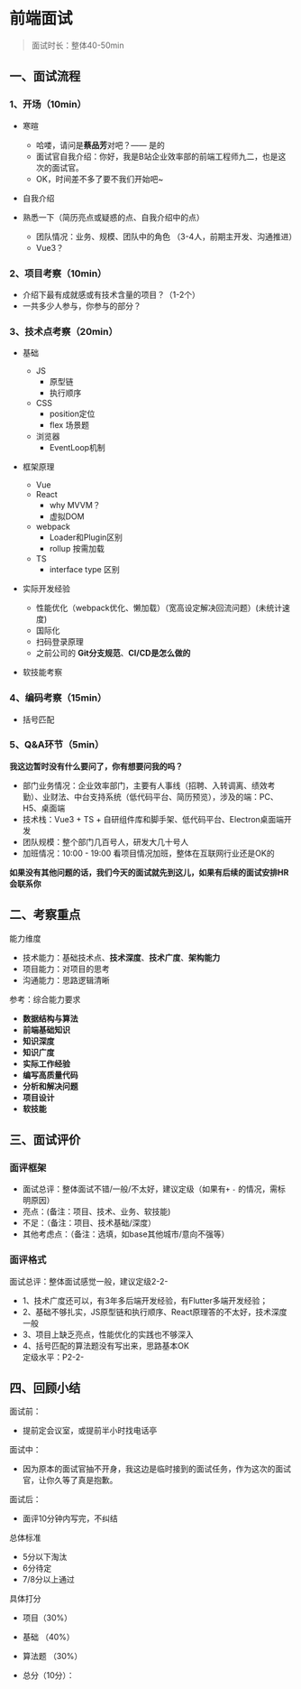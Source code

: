 # 前端面试

> 面试时长：整体40-50min

## 一、面试流程

### 1、开场（10min）

- 寒暄
  - 哈喽，请问是**蔡品芳**对吧？—— 是的
  - 面试官自我介绍：你好，我是B站企业效率部的前端工程师九二，也是这次的面试官。
  - OK，时间差不多了要不我们开始吧~

- 自我介绍

- 熟悉一下（简历亮点或疑惑的点、自我介绍中的点）
  - 团队情况：业务、规模、团队中的角色 （3-4人，前期主开发、沟通推进）
  - Vue3？

### 2、项目考察（10min）
- 介绍下最有成就感或有技术含量的项目？（1-2个）
- 一共多少人参与，你参与的部分？

### 3、技术点考察（20min）

- 基础

  - JS
    - 原型链
    - 执行顺序
  - CSS
    - position定位
    - flex 场景题
  - 浏览器
    - EventLoop机制

- 框架原理

  - Vue
  - React
    - why MVVM？
    - 虚拟DOM
  - webpack
    - Loader和Plugin区别
    - rollup 按需加载
  - TS
    - interface type 区别

- 实际开发经验
  - 性能优化（webpack优化、懒加载）（宽高设定解决回流问题）(未统计速度)
  - 国际化
  - 扫码登录原理
  - 之前公司的 **Git分支规范**、**CI/CD是怎么做的**

- 软技能考察

### 4、编码考察（15min）
- 括号匹配

### 5、Q&A环节（5min）

**我这边暂时没有什么要问了，你有想要问我的吗？**

- 部门业务情况：企业效率部门，主要有人事线（招聘、入转调离、绩效考勤）、业财法、中台支持系统（低代码平台、简历预览），涉及的端：PC、H5、桌面端
- 技术栈：Vue3 + TS + 自研组件库和脚手架、低代码平台、Electron桌面端开发
- 团队规模：整个部门几百号人，研发大几十号人
- 加班情况：10:00 - 19:00 看项目情况加班，整体在互联网行业还是OK的

**如果没有其他问题的话，我们今天的面试就先到这儿，如果有后续的面试安排HR会联系你**

## 二、考察重点

能力维度
- 技术能力：基础技术点、**技术深度**、**技术广度**、**架构能力**
- 项目能力：对项目的思考
- 沟通能力：思路逻辑清晰

参考：综合能力要求

- **数据结构与算法**
- **前端基础知识**
- **知识深度**
- **知识广度**
- **实际工作经验**
- **编写高质量代码**
- **分析和解决问题**
- **项目设计**
- **软技能**

## 三、面试评价

### 面评框架
- 面试总评：整体面试不错/一般/不太好，建议定级（如果有`+` `-` 的情况，需标明原因）
- 亮点：(备注：项目、技术、业务、软技能)
- 不足：（备注：项目、技术基础/深度）
- 其他考虑点：（备注：选填，如base其他城市/意向不强等）

### 面评格式
面试总评：整体面试感觉一般，建议定级2-2- 
- 1、技术广度还可以，有3年多后端开发经验，有Flutter多端开发经验；
- 2、基础不够扎实，JS原型链和执行顺序、React原理答的不太好，技术深度一般 
- 3、项目上缺乏亮点，性能优化的实践也不够深入 
- 4、括号匹配的算法题没有写出来，思路基本OK  
定级水平：P2-2-


## 四、回顾小结

面试前：
- 提前定会议室，或提前半小时找电话亭

面试中：
- 因为原本的面试官抽不开身，我这边是临时接到的面试任务，作为这次的面试官，让你久等了真是抱歉。

面试后：
- 面评10分钟内写完，不纠结

总体标准
- 5分以下淘汰
- 6分待定
- 7/8分以上通过

具体打分
- 项目（30%）   
- 基础 （40%）  
- 算法题 （30%）  

- 总分（10分）：